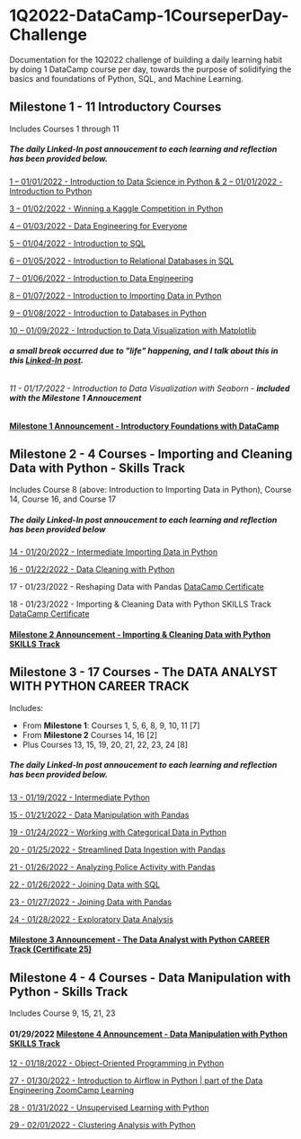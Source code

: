 # 1Q2022-DataCamp-1CourseperDay-Challenge
Documentation for the 1Q2022 challenge of building a daily learning habit by doing 1 DataCamp course per day, towards the purpose of solidifying the basics and foundations of Python, SQL, and Machine Learning.


## Milestone 1 - 11 Introductory Courses 
Includes Courses 1 through 11
##### The daily Linked-In post annoucement to each learning and reflection has been provided below.

[1 – 01/01/2022 - Introduction to Data Science in Python & 2 – 01/01/2022 - Introduction to Python](https://www.linkedin.com/posts/activity-6883072650298613760-GdCm)

[3 – 01/02/2022 - Winning a Kaggle Competition in Python](https://www.linkedin.com/posts/activity-6883543459559424000-MXUY)

[4 – 01/03/2022 - Data Engineering for Everyone](https://www.linkedin.com/posts/activity-6883802589167669248-VMP-)

[5 – 01/04/2022 - Introduction to SQL](https://www.linkedin.com/posts/activity-6884152979608354816-vQU-)

[6 – 01/05/2022 - Introduction to Relational Databases in SQL](https://www.linkedin.com/posts/activity-6884522751256797185-GeZB)

[7 – 01/06/2022 - Introduction to Data Engineering](https://www.linkedin.com/posts/activity-6884861627120812032-nmZ5)

[8 – 01/07/2022 - Introduction to Importing Data in Python](https://www.linkedin.com/posts/activity-6885216878755618816-W7cq)

[9 – 01/08/2022 - Introduction to Databases in Python](https://www.linkedin.com/posts/activity-6885628434295336960-0BQQ)

[10 – 01/09/2022 - Introduction to Data Visualization with Matplotlib](https://www.linkedin.com/posts/activity-6886110600229908480-wlD2)

###### **a small break occurred due to "life" happening, and I talk about this in this [Linked-In post](https://www.linkedin.com/posts/activity-6887068647282634753-QVki).**

###### 11 - 01/17/2022 - Introduction to Data Visualization with Seaborn - **included with the Milestone 1 Annoucement**

#### [Milestone 1 Announcement - Introductory Foundations with DataCamp](https://www.linkedin.com/posts/activity-6888885661277990912-ix1T)


## Milestone 2 - 4 Courses - Importing and Cleaning Data with Python - Skills Track
Includes Course 8 (above: Introduction to Importing Data in Python), Course 14, Course 16, and Course 17
##### The daily Linked-In post annoucement to each learning and reflection has been provided below 

[14 - 01/20/2022 - Intermediate Importing Data in Python](https://www.linkedin.com/posts/activity-6889944282485067776-i8RJ)

[16 - 01/22/2022 - Data Cleaning with Python](https://www.linkedin.com/posts/activity-6890781204426088448-5LnW)

17 - 01/23/2022 - Reshaping Data with Pandas [DataCamp Certificate](https://www.datacamp.com/statement-of-accomplishment/course/f4e923b7701c93e89fc31a67a03a690efa31fd9b)

18 - 01/23/2022 - Importing & Cleaning Data with Python SKILLS Track [DataCamp Certificate](https://www.datacamp.com/statement-of-accomplishment/track/b7bed4409034806ae3abb8bbdb13ff33fc1442da)

#### [Milestone 2 Announcement - Importing & Cleaning Data with Python SKILLS Track](https://www.linkedin.com/posts/activity-6891117804615979008-rXeJ)


## Milestone 3 - 17 Courses - The DATA ANALYST WITH PYTHON CAREER TRACK
Includes:
  - From **Milestone 1**: Courses 1, 5, 6, 8, 9, 10, 11 [7]
  - From **Milestone 2** Courses 14, 16 [2]
  - Plus Courses 13, 15, 19, 20, 21, 22, 23, 24 [8]
##### The daily Linked-In post annoucement to each learning and reflection has been provided below.

[13 - 01/19/2022 - Intermediate Python](https://www.linkedin.com/posts/activity-6889713586717941760-Ak3c)

[15 - 01/21/2022 - Data Manipulation with Pandas](https://www.linkedin.com/posts/activity-6890338475158114304-YQXZ)

[19 - 01/24/2022 - Working with Categorical Data in Python](https://www.linkedin.com/posts/activity-6891555028897710080-oVZ5)

[20 - 01/25/2022 - Streamlined Data Ingestion with Pandas](https://www.linkedin.com/posts/activity-6891847609636438016-ogX4)

[21 - 01/26/2022 - Analyzing Police Activity with Pandas](https://www.linkedin.com/posts/activity-6892145664663330816-W68S)

[22 - 01/26/2022 - Joining Data with SQL](https://www.linkedin.com/posts/barbulescuelena_sql-github-python-activity-6892257955979300864-7Qd3)

[23 - 01/27/2022 - Joining Data with Pandas](https://www.linkedin.com/posts/barbulescuelena_sql-python-github-activity-6892562689034383360-DSS9)

[24 - 01/28/2022 - Exploratory Data Analysis](https://www.linkedin.com/posts/barbulescuelena_dataanalysis-statistics-visualization-activity-6892994349106290688-TP8d)

#### [Milestone 3 Announcement - The Data Analyst with Python CAREER Track (Certificate 25)](https://www.linkedin.com/posts/barbulescuelena_github-python-sql-activity-6893223259559538688-Lohd)

## Milestone 4 - 4 Courses - Data Manipulation with Python - Skills Track
Includes Course 9, 15, 21, 23

#### 01/29/2022 [Milestone 4 Announcement - Data Manipulation with Python SKILLS Track](https://www.linkedin.com/posts/barbulescuelena_datacamp-learning-datascience-activity-6893639911895826432-xoST)

[12 - 01/18/2022 - Object-Oriented Programming in Python](https://www.linkedin.com/posts/activity-6889256424946450432-hC_i)

[27 - 01/30/2022 - Introduction to Airflow in Python | part of the Data Engineering ZoomCamp Learning](https://github.com/ElenaE873/Data-Engineering-ZoomCamp-2022/blob/main/Week_2_Airflow.md)

[28 - 01/31/2022 - Unsupervised Learning with Python](https://www.linkedin.com/posts/barbulescuelena_datacamp-machinelearning-learningeveryday-activity-6894069210541043712-at7q)

[29 - 02/01/2022 - Clustering Analysis with Python](https://www.linkedin.com/posts/barbulescuelena_datacamp-machinelearning-learning-activity-6894339092696363009-sDrZ)

